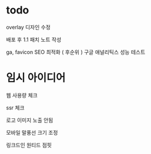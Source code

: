 # todo

overlay 디자인 수정

배포 후 1.1 패치 노트 작성

ga, favicon
SEO 최적화 ( 후순위 )
구글 애널리틱스
성능 테스트

# 임시 아이디어

웹 사용량 체크

ssr 체크

로고 이미지 노출 안됨

모바일 말풍선 크기 조정

링크드인 원티드 점핏
